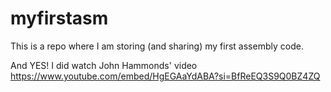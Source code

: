 # myfirstasm
This is a repo where I am storing (and sharing) my first assembly code.

And YES! I did watch John Hammonds' video
https://www.youtube.com/embed/HgEGAaYdABA?si=BfReEQ3S9Q0BZ4ZQ
